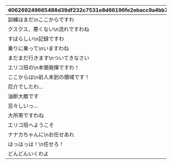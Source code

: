 |406269249665488d39df232c7531e8d66196fe2ebacc9a4bb7e973345aa59680|4c41c14c115584532ee26889c63448d9eb4bdfcf972756597bb89bb39b686c1d|6d574fd1b151b3df4dae04a2d3a2be2a88e1366a3618a804c438472c0cffc43a|39c99cf609042732ad584b21e3b19971c83d90969d1b10d30d328bb51087e7a7|b6037c0dc0da2557a5bec3fce94f85f468257a50bed5bd871f6b29b4f94baacf|2ed35d5fef993d164c571cede60e56c5697492f279c9529f2870a78a87778c6b|9f8f620fc3d4a0890f9f47239fe274e477c2ab277faefd3ebbae3c2d41f35b29|a78eebb49f7b58acba0fa0f34dbb5211c0d9f7c02e59bb6d461be5b8bb254aa6|8e0cc459275603ab02d9e347a4079eaafd335fcd4375cda52f4c97bb81bcde48|e6d8c8a3c3de8a43120c6394ba90514443d26d2cc60d92841046eeaa34f29eca|
| --- | --- | --- | --- | --- | --- | --- | --- | --- | --- |
|訓練はまだ\nここからですわ|1|2|調子が上がって\nきたなっ|1000|vo_minigame_1013_icon_2_002_001|vo_minigame_1013_icon_1_002_001|2|3000|2|
|クスクス、悪くない\n流れですわね|2|2|ほらほら、\nまだいけるだろ？|5000|vo_minigame_1013_icon_2_003_001|vo_minigame_1013_icon_1_003_001|2|3000|2|
|すばらしい\n記録ですわ|3|2|へへっ、おまえら\nやるじゃねえか！|10000|vo_minigame_1013_icon_2_004_001|vo_minigame_1013_icon_1_004_001|2|3000|3|
|乗りに乗って\nいますわね|4|3|あたしたちはまだ\n止まらねえぜ！|10000|vo_minigame_1013_icon_2_005_001|vo_minigame_1013_icon_1_005_001|2|3000|3|
|まだまだ行きます\nついてきなさい|5|3|見てろよ！\nマコト班の快進撃だ！|10000|vo_minigame_1013_icon_2_005_002|vo_minigame_1013_icon_1_005_002|2|3000|3|
|エリコ班の\n本領発揮ですわ！|6|3|うおぉぉっ！\n絶好調だぜ！|10000|vo_minigame_1013_icon_2_005_003|vo_minigame_1013_icon_1_005_003|2|3000|3|
|ここからは\n前人未到の領域です！|7|4|どこまで行けるか\n楽しみだなっ！|0|vo_minigame_1013_icon_2_006_001|vo_minigame_1013_icon_1_006_001|2|3000|3|
|厄介でしたわ…|8|5|まだ諦めんなよっ|1|vo_minigame_1013_icon_2_007_001|vo_minigame_1013_icon_1_007_001|3|1000|4|
|油断大敵です|9|5|冷やっとしたぜ…！|1|vo_minigame_1013_icon_2_007_002|vo_minigame_1013_icon_1_007_002|3|1000|4|
|忌々しいっ…|10|5|弱音を吐くなっ|1|vo_minigame_1013_icon_2_007_003|vo_minigame_1013_icon_1_007_003|3|1000|4|
|大所帯ですわね|11|6|マコト班集合！|99|vo_minigame_1013_icon_2_008_001|vo_minigame_1013_icon_1_008_001|4|1500|3|
|エリコ班へようこそ|12|6|連携してくぞ！|99|vo_minigame_1013_icon_2_008_002|vo_minigame_1013_icon_1_008_002|4|1500|3|
|ナナカちゃんに\nお任せあれ|13|8|みんなに力を！|0|vo_minigame_1013_icon_2_020_001|vo_minigame_1013_icon_1_020_001|1|3000|6|
|はっはっは！\n任せろ！|14|9|任せてくれたまえ|0|vo_minigame_1013_icon_2_022_001|vo_minigame_1013_icon_1_022_001|1|3000|7|
|どんどんいくわよ|15|10|ほな、いきまひょか|0|vo_minigame_1013_icon_2_023_001|vo_minigame_1013_icon_1_023_001|1|3000|8|